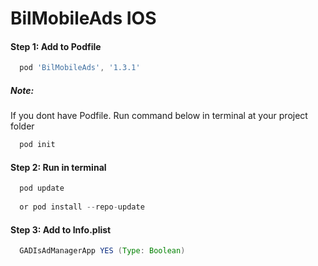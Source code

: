 # BilMobileAds IOS

#### Step 1: Add to Podfile
```gradle
  pod 'BilMobileAds', '1.3.1'
```
##### Note:
If you dont have Podfile. Run command below in terminal at your project folder
```gradle
  pod init
```
#### Step 2: Run in terminal
```gradle
  pod update
  
  or pod install --repo-update
```

#### Step 3: Add to Info.plist
```gradle
  GADIsAdManagerApp YES (Type: Boolean)
```
